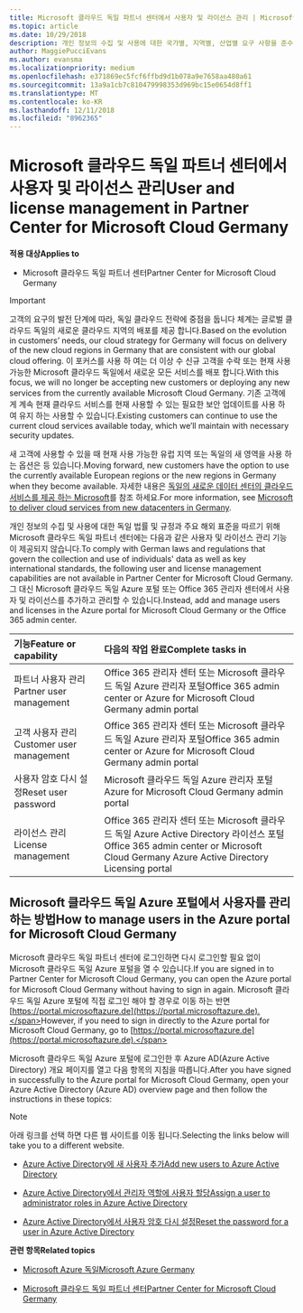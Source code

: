 ```yaml
---
title: Microsoft 클라우드 독일 파트너 센터에서 사용자 및 라이선스 관리 | Microsoft 클라우드 독일 파트너 센터
ms.topic: article
ms.date: 10/29/2018
description: 개인 정보의 수집 및 사용에 대한 국가별, 지역별, 산업별 요구 사항을 준수하기 위해 Microsoft 클라우드 독일 파트너 센터에는 사용자 관리 기능이 제공되지 않습니다. 그 대신 Microsoft 클라우드 독일 Azure 포털에서 사용자를 추가하고 관리할 수 있습니다.
author: MaggiePucciEvans
ms.author: evansma
ms.localizationpriority: medium
ms.openlocfilehash: e371869ec5fcf6ffbd9d1b078a9e7658aa480a61
ms.sourcegitcommit: 13a9a1cb7c810479998353d969bc15e0654d8ff1
ms.translationtype: MT
ms.contentlocale: ko-KR
ms.lasthandoff: 12/11/2018
ms.locfileid: "8962365"
---
```

# <a name="user-and-license-management-in-partner-center-for-microsoft-cloud-germany"></a><span data-ttu-id="d4ba6-104">Microsoft 클라우드 독일 파트너 센터에서 사용자 및 라이선스 관리</span><span class="sxs-lookup"><span data-stu-id="d4ba6-104">User and license management in Partner Center for Microsoft Cloud Germany</span></span>

**<span data-ttu-id="d4ba6-105">적용 대상</span><span class="sxs-lookup"><span data-stu-id="d4ba6-105">Applies to</span></span>**

-  <span data-ttu-id="d4ba6-106">Microsoft 클라우드 독일 파트너 센터</span><span class="sxs-lookup"><span data-stu-id="d4ba6-106">Partner Center for Microsoft Cloud Germany</span></span>

> [!IMPORTANT]
> <span data-ttu-id="d4ba6-107">고객의 요구의 발전 단계에 따라, 독일 클라우드 전략에 중점을 둡니다 체계는 글로벌 클라우드 독일의 새로운 클라우드 지역의 배포를 제공 합니다.</span><span class="sxs-lookup"><span data-stu-id="d4ba6-107">Based on the evolution in customers’ needs, our cloud strategy for Germany will focus on delivery of the new cloud regions in Germany that are consistent with our global cloud offering.</span></span> <span data-ttu-id="d4ba6-108">이 포커스를 사용 하 여는 더 이상 수 신규 고객을 수락 또는 현재 사용 가능한 Microsoft 클라우드 독일에서 새로운 모든 서비스를 배포 합니다.</span><span class="sxs-lookup"><span data-stu-id="d4ba6-108">With this focus, we will no longer be accepting new customers or deploying any new services from the currently available Microsoft Cloud Germany.</span></span> <span data-ttu-id="d4ba6-109">기존 고객에 게 계속 현재 클라우드 서비스를 현재 사용할 수 있는 필요한 보안 업데이트를 사용 하 여 유지 하는 사용할 수 있습니다.</span><span class="sxs-lookup"><span data-stu-id="d4ba6-109">Existing customers can continue to use the current cloud services available today, which we’ll maintain with necessary security updates.</span></span>
>  
> <span data-ttu-id="d4ba6-110">새 고객에 사용할 수 있을 때 현재 사용 가능한 유럽 지역 또는 독일의 새 영역을 사용 하는 옵션은 등 있습니다.</span><span class="sxs-lookup"><span data-stu-id="d4ba6-110">Moving forward, new customers have the option to use the currently available European regions or the new regions in Germany when they become available.</span></span> <span data-ttu-id="d4ba6-111">자세한 내용은 [독일의 새로운 데이터 센터의 클라우드 서비스를 제공 하는 Microsoft](https://news.microsoft.com/europe/2018/08/31/microsoft-to-deliver-cloud-services-from-new-datacentres-in-germany-in-2019-to-meet-evolving-customer-needs/)를 참조 하세요.</span><span class="sxs-lookup"><span data-stu-id="d4ba6-111">For more information, see [Microsoft to deliver cloud services from new datacenters in Germany](https://news.microsoft.com/europe/2018/08/31/microsoft-to-deliver-cloud-services-from-new-datacentres-in-germany-in-2019-to-meet-evolving-customer-needs/).</span></span>

<span data-ttu-id="d4ba6-112">개인 정보의 수집 및 사용에 대한 독일 법률 및 규정과 주요 해외 표준을 따르기 위해 Microsoft 클라우드 독일 파트너 센터에는 다음과 같은 사용자 및 라이선스 관리 기능이 제공되지 않습니다.</span><span class="sxs-lookup"><span data-stu-id="d4ba6-112">To comply with German laws and regulations that govern the collection and use of individuals' data as well as key international standards, the following user and license management capabilities are not available in Partner Center for Microsoft Cloud Germany.</span></span> <span data-ttu-id="d4ba6-113">그 대신 Microsoft 클라우드 독일 Azure 포털 또는 Office 365 관리자 센터에서 사용자 및 라이선스를 추가하고 관리할 수 있습니다.</span><span class="sxs-lookup"><span data-stu-id="d4ba6-113">Instead, add and manage users and licenses in the Azure portal for Microsoft Cloud Germany or the Office 365 admin center.</span></span>

<span data-ttu-id="d4ba6-114">기능</span><span class="sxs-lookup"><span data-stu-id="d4ba6-114">Feature or capability</span></span> | <span data-ttu-id="d4ba6-115">다음의 작업 완료</span><span class="sxs-lookup"><span data-stu-id="d4ba6-115">Complete tasks in</span></span>
:--- | :---
<span data-ttu-id="d4ba6-116">파트너 사용자 관리</span><span class="sxs-lookup"><span data-stu-id="d4ba6-116">Partner user management</span></span> | <span data-ttu-id="d4ba6-117">Office 365 관리자 센터 또는 Microsoft 클라우드 독일 Azure 관리자 포털</span><span class="sxs-lookup"><span data-stu-id="d4ba6-117">Office 365 admin center or Azure for Microsoft Cloud Germany admin portal</span></span>
<span data-ttu-id="d4ba6-118">고객 사용자 관리</span><span class="sxs-lookup"><span data-stu-id="d4ba6-118">Customer user management</span></span> | <span data-ttu-id="d4ba6-119">Office 365 관리자 센터 또는 Microsoft 클라우드 독일 Azure 관리자 포털</span><span class="sxs-lookup"><span data-stu-id="d4ba6-119">Office 365 admin center or Azure for Microsoft Cloud Germany admin portal</span></span>
<span data-ttu-id="d4ba6-120">사용자 암호 다시 설정</span><span class="sxs-lookup"><span data-stu-id="d4ba6-120">Reset user password</span></span> | <span data-ttu-id="d4ba6-121">Microsoft 클라우드 독일 Azure 관리자 포털</span><span class="sxs-lookup"><span data-stu-id="d4ba6-121">Azure for Microsoft Cloud Germany admin portal</span></span>
<span data-ttu-id="d4ba6-122">라이선스 관리</span><span class="sxs-lookup"><span data-stu-id="d4ba6-122">License management</span></span> | <span data-ttu-id="d4ba6-123">Office 365 관리자 센터 또는 Microsoft 클라우드 독일 Azure Active Directory 라이선스 포털</span><span class="sxs-lookup"><span data-stu-id="d4ba6-123">Office 365 admin center or Microsoft Cloud Germany Azure Active Directory Licensing portal</span></span>

## <a name="how-to-manage-users-in-the-azure-portal-for-microsoft-cloud-germany"></a><span data-ttu-id="d4ba6-124">Microsoft 클라우드 독일 Azure 포털에서 사용자를 관리하는 방법</span><span class="sxs-lookup"><span data-stu-id="d4ba6-124">How to manage users in the Azure portal for Microsoft Cloud Germany</span></span> 

<span data-ttu-id="d4ba6-125">Microsoft 클라우드 독일 파트너 센터에 로그인하면 다시 로그인할 필요 없이 Microsoft 클라우드 독일 Azure 포털을 열 수 있습니다.</span><span class="sxs-lookup"><span data-stu-id="d4ba6-125">If you are signed in to Partner Center for Microsoft Cloud Germany, you can open the Azure portal for Microsoft Cloud Germany without having to sign in again.</span></span> <span data-ttu-id="d4ba6-126">Microsoft 클라우드 독일 Azure 포털에 직접 로그인 해야 할 경우로 이동 하는 반면 [https://portal.microsoftazure.de](https://portal.microsoftazure.de).</span><span class="sxs-lookup"><span data-stu-id="d4ba6-126">However, if you need to sign in directly to the Azure portal for Microsoft Cloud Germany, go to [https://portal.microsoftazure.de](https://portal.microsoftazure.de).</span></span> 

<span data-ttu-id="d4ba6-127">Microsoft 클라우드 독일 Azure 포털에 로그인한 후 Azure AD(Azure Active Directory) 개요 페이지를 열고 다음 항목의 지침을 따릅니다.</span><span class="sxs-lookup"><span data-stu-id="d4ba6-127">After you have signed in successfully to the Azure portal for Microsoft Cloud Germany, open your Azure Active Directory (Azure AD) overview page and then follow the instructions in these topics:</span></span>

> [!NOTE]  
> <span data-ttu-id="d4ba6-128">아래 링크를 선택 하면 다른 웹 사이트를 이동 됩니다.</span><span class="sxs-lookup"><span data-stu-id="d4ba6-128">Selecting the links below will take you to a different website.</span></span> 

-  [<span data-ttu-id="d4ba6-129">Azure Active Directory에 새 사용자 추가</span><span class="sxs-lookup"><span data-stu-id="d4ba6-129">Add new users to Azure Active Directory</span></span>](https://docs.microsoft.com/azure/active-directory/active-directory-users-create-azure-portal)

-  [<span data-ttu-id="d4ba6-130">Azure Active Directory에서 관리자 역할에 사용자 할당</span><span class="sxs-lookup"><span data-stu-id="d4ba6-130">Assign a user to administrator roles in Azure Active Directory</span></span>](https://docs.microsoft.com/azure/active-directory/active-directory-users-assign-role-azure-portal)

-  [<span data-ttu-id="d4ba6-131">Azure Active Directory에서 사용자 암호 다시 설정</span><span class="sxs-lookup"><span data-stu-id="d4ba6-131">Reset the password for a user in Azure Active Directory</span></span>](https://docs.microsoft.com/azure/active-directory/active-directory-users-reset-password-azure-portal)

**<span data-ttu-id="d4ba6-132">관련 항목</span><span class="sxs-lookup"><span data-stu-id="d4ba6-132">Related topics</span></span>**

-  [<span data-ttu-id="d4ba6-133">Microsoft Azure 독일</span><span class="sxs-lookup"><span data-stu-id="d4ba6-133">Microsoft Azure Germany</span></span>](https://azure.microsoft.com/en-us/global-infrastructure/germany/)

-  [<span data-ttu-id="d4ba6-134">Microsoft 클라우드 독일 파트너 센터</span><span class="sxs-lookup"><span data-stu-id="d4ba6-134">Partner Center for Microsoft Cloud Germany</span></span>](partner-center-for-microsoft-cloud-germany.md)


